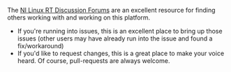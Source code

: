 The [NI Linux RT Discussion Forums](https://decibel.ni.com/content/groups/ni-linux-real-time) are an excellent resource for finding others working with and working on this platform.

* If you're running into issues, this is an excellent place to bring up those issues (other users may have already run into the issue and found a fix/workaround)
* If you'd like to request changes, this is a great place to make your voice heard. Of course, pull-requests are always welcome.
